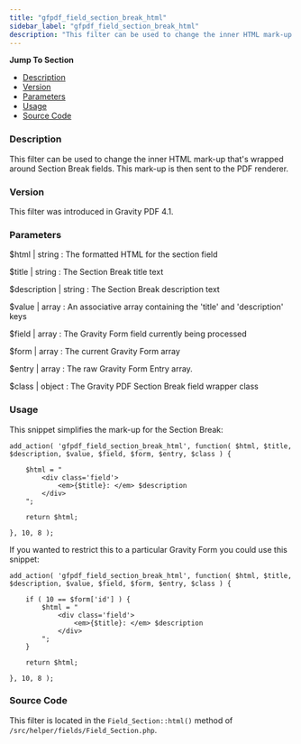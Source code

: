 ```yaml
---
title: "gfpdf_field_section_break_html"
sidebar_label: "gfpdf_field_section_break_html"
description: "This filter can be used to change the inner HTML mark-up that's wrapped around Section Break fields. This mark-up is then sent to the PDF renderer."
---
```


**Jump To Section**

* [Description](#description)
* [Version](#version)
* [Parameters](#parameters)
* [Usage](#usage)
* [Source Code](#source-code)

### Description

This filter can be used to change the inner HTML mark-up that's wrapped around Section Break fields. This mark-up is then sent to the PDF renderer.

### Version

This filter was introduced in Gravity PDF 4.1.

### Parameters

$html | string
:    The formatted HTML for the section field

$title | string
:    The Section Break title text

$description | string
:    The Section Break description text

$value | array
:    An associative array containing the 'title' and 'description' keys

$field | array
:    The Gravity Form field currently being processed

$form | array
:    The current Gravity Form array

$entry | array
:    The raw Gravity Form Entry array.

$class | object
:    The Gravity PDF Section Break field wrapper class

### Usage

This snippet simplifies the mark-up for the Section Break:

```
add_action( 'gfpdf_field_section_break_html', function( $html, $title, $description, $value, $field, $form, $entry, $class ) {

    $html = "
    	<div class='field'>
    		<em>{$title}: </em> $description
    	</div>
    ";

    return $html;

}, 10, 8 );
```

If you wanted to restrict this to a particular Gravity Form you could use this snippet:

```
add_action( 'gfpdf_field_section_break_html', function( $html, $title, $description, $value, $field, $form, $entry, $class ) {

    if ( 10 == $form['id'] ) {
        $html = "
    	    <div class='field'>
    	  	    <em>{$title}: </em> $description
    	    </div>
        ";
    }

    return $html;

}, 10, 8 );
```

### Source Code

This filter is located in the `Field_Section::html()` method of `/src/helper/fields/Field_Section.php`.